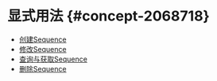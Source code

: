 显式用法 {#concept-2068718}
=======================

* [创建Sequence](create-sequence.md)
* [修改Sequence](alter-sequence.md)
* [查询与获取Sequence](query-sequence.md)
* [删除Sequence](drop-sequence.md)

